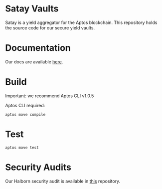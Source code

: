 # Satay Vaults

Satay is a yield aggregator for the Aptos blockchain. This repository holds the source code for our secure yield vaults.

# Documentation

Our docs are available [here](https://docs.satay.finance/overview/introduction).

# Build

Important: we recommend Aptos CLI v1.0.5

Aptos CLI required:

`aptos move compile`

# Test

`aptos move test`

# Security Audits

Our Halborn security audit is available in [this](https://github.com/satay-protocol/smart-contract-audit) repository.
